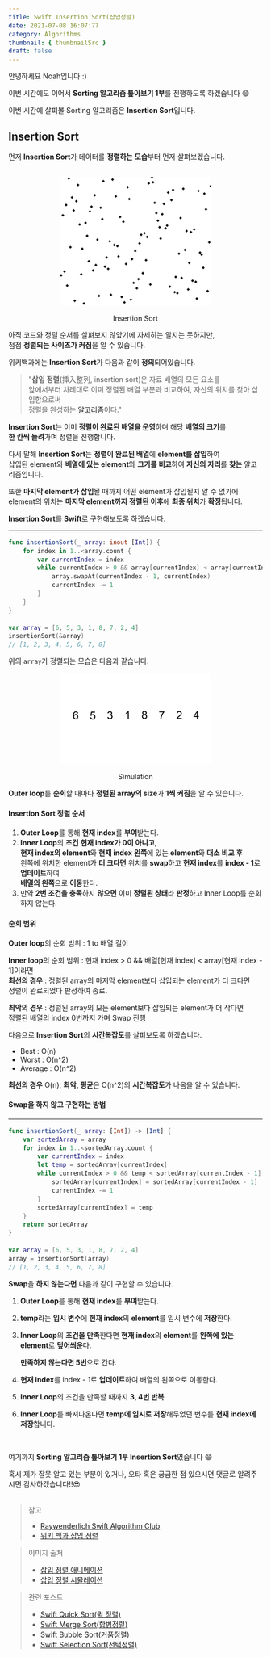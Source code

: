 ```yaml
---
title: Swift Insertion Sort(삽입정렬)
date: 2021-07-08 16:07:77
category: Algorithms
thumbnail: { thumbnailSrc }
draft: false
---
```


안녕하세요 Noah입니다 :)

이번 시간에도 이어서 **Sorting 알고리즘 톺아보기 1부**를 진행하도록 하겠습니다 😄

이번 시간에 살펴볼 Sorting 알고리즘은 **Insertion Sort**입니다.

## Insertion Sort

먼저 **Insertion Sort**가 데이터를 **정렬하는 모습**부터 먼저 살펴보겠습니다.  
<br>

<p align="center">
<img src="assets/2021-07-08/1.gif" width="300"/>
<center>Insertion Sort</center>
</p>

아직 코드와 정렬 순서를 살펴보지 않았기에 자세히는 알지는 못하지만,  
점점 **정렬되는 사이즈가 커짐**을 알 수 있습니다.

위키백과에는 **Insertion Sort**가 다음과 같이 **정의**되어있습니다.

> "**삽입 정렬**(揷入整列, insertion sort)은 자료 배열의 모든 요소를  
> 앞에서부터 차례대로 이미 정렬된 배열 부분과 비교하여, 자신의 위치를 찾아 삽입함으로써  
> 정렬을 완성하는 [알고리즘](https://ko.wikipedia.org/wiki/알고리즘)이다."

**Insertion Sort**는 이미 **정렬이 완료된 배열을 운영**하며 해당 **배열의 크기**를  
**한 칸씩 늘려**가며 정렬을 진행합니다.

다시 말해 **Insertion Sort**는 **정렬이 완료된 배열**에 **element를 삽입**하여  
삽입된 element와 **배열에 있는 element**와 **크기를 비교**하여 **자신의 자리**를 **찾는** 알고리즘입니다.

또한 **마지막 element가 삽입**될 때까지 어떤 element가 삽입될지 알 수 없기에  
element의 위치는 **마지막 element까지** **정렬된 이후**에 **최종 위치**가 **확정**됩니다.

**Insertion Sort**를 **Swift**로 구현해보도록 하겠습니다.

---

```swift
func insertionSort(_ array: inout [Int]) {
    for index in 1..<array.count {
        var currentIndex = index
        while currentIndex > 0 && array[currentIndex] < array[currentIndex - 1] {
            array.swapAt(currentIndex - 1, currentIndex)
            currentIndex -= 1
        }
    }
}

var array = [6, 5, 3, 1, 8, 7, 2, 4]
insertionSort(&array)
// [1, 2, 3, 4, 5, 6, 7, 8]
```

위의 `array`가 정렬되는 모습은 다음과 같습니다.

<p align="center">
<img src="assets/2021-07-08/2.gif" width="300"/>
<center>Simulation</center>
</p>

**Outer loop**를 **순회**할 때마다 **정렬된 array의 size**가 **1씩 커짐**을 알 수 있습니다.

#### Insertion Sort 정렬 순서

1. **Outer Loop**를 통해 **현재 index**를 **부여**받는다.
2. **Inner Loop**의 **조건** **현재 index가 0이 아니고**,  
   **현재 index의 element**와 **현재 index 왼쪽**에 있는 **element**와 **대소 비교 후**  
   왼쪽에 위치한 element가 **더 크다면** 위치를 **swap**하고 **현재 index**를 **index - 1**로 **업데이트**하여  
   **배열의 왼쪽**으로 **이동**한다.
3. 만약 **2번 조건을 충족**하지 **않으면** 이미 **정렬된 상태**라 **판정**하고 Inner Loop를 순회하지 않는다.

#### 순회 범위

**Outer loop**의 순회 범위 : 1 to 배열 길이

**Inner loop**의 순회 범위 : 현재 index > 0 && 배열[현재 index] < array[현재 index - 1]이라면  
**최선의 경우** : 정렬된 array의 마지막 element보다 삽입되는 element가 더 크다면  
정렬이 완료되었다 판정하여 종료.

**최악의 경우** : 정렬된 array의 모든 element보다 삽입되는 element가 더 작다면  
정렬된 배열의 index 0번까지 가며 Swap 진행

다음으로 **Insertion Sort**의 **시간복잡도**를 살펴보도록 하겠습니다.

- Best : O(n)
- Worst : O(n^2)
- Average : O(n^2)

**최선의 경우** O(n), **최악, 평균**은 O(n^2)의 **시간복잡도**가 나옴을 알 수 있습니다.

#### Swap을 하지 않고 구현하는 방법

---

```swift
func insertionSort(_ array: [Int]) -> [Int] {
    var sortedArray = array
    for index in 1..<sortedArray.count {
        var currentIndex = index
        let temp = sortedArray[currentIndex]
        while currentIndex > 0 && temp < sortedArray[currentIndex - 1] {
            sortedArray[currentIndex] = sortedArray[currentIndex - 1]
            currentIndex -= 1
        }
        sortedArray[currentIndex] = temp
    }
    return sortedArray
}

var array = [6, 5, 3, 1, 8, 7, 2, 4]
array = insertionSort(array)
// [1, 2, 3, 4, 5, 6, 7, 8]

```

**Swap**을 **하지 않는다면** 다음과 같이 구현할 수 있습니다.

1. **Outer Loop**를 통해 **현재 index**를 **부여**받는다.

2. **temp**라는 **임시 변수**에 **현재 index**의 **element**를 임시 변수에 **저장**한다.

3. **Inner Loop**의 **조건을 만족**한다면 **현재 index**의 **element**를 **왼쪽에 있는** **element**로 **덮어씌운**다.

   **만족하지 않는다면 5번**으로 간다.

4. **현재 index**를 index - 1로 **업데이트**하여 배열의 왼쪽으로 이동한다.

5. **Inner Loop**의 조건을 만족할 때까지 **3, 4번 반복**

6. **Inner Loop**를 빠져나온다면 **temp에 임시로 저장**해두었던 변수를 **현재 index에 저장**합니다.

<br>

여기까지 **Sorting 알고리즘 톺아보기 1부 Insertion Sort**였습니다 😄

혹시 제가 잘못 알고 있는 부분이 있거나, 오타 혹은 궁금한 점 있으시면 댓글로 알려주시면 감사하겠습니다!!😎  
<br>

> 참고
>
> - [Raywenderlich Swift Algorithm Club](https://github.com/raywenderlich/swift-algorithm-club/tree/master/Insertion%20Sort)
> - [위키 백과 삽입 정렬](https://ko.wikipedia.org/wiki/%EC%82%BD%EC%9E%85_%EC%A0%95%EB%A0%AC)

> 이미지 출처
>
> - [삽입 정렬 애니메이션](https://commons.wikimedia.org/wiki/File:Insertion_sort_animation.gif)
> - [삽입 정렬 시뮬레이션](https://upload.wikimedia.org/wikipedia/commons/0/0f/Insertion-sort-example-300px.gif)

> 관련 포스트
>
> - [Swift Quick Sort(퀵 정렬)](<https://noah0316.github.io/Algorithms/2021-07-19-quick-sort(%ED%80%B5-%EC%A0%95%EB%A0%AC)/>)
> - [Swift Merge Sort(합병정렬)](<https://noah0316.github.io/Algorithms/2021-07-16-merge-sort(%ED%95%A9%EB%B3%91%EC%A0%95%EB%A0%AC)/>)
> - [Swift Bubble Sort(거품정렬)](https://noah0316.github.io/Algorithms/2021-07-07-bubble-sort/)
> - [Swift Selection Sort(선택정렬)](https://noah0316.github.io/Algorithms/2021-07-05-selection-sort/)
